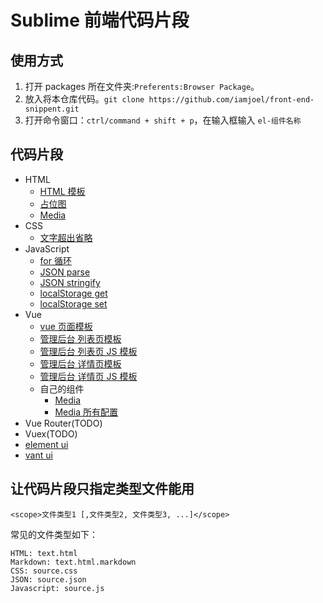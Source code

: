 # Sublime 前端代码片段
## 使用方式
1. 打开 packages 所在文件夹:`Preferents:Browser Package`。
1. 放入将本仓库代码。`git clone https://github.com/iamjoel/front-end-snippent.git`
1. 打开命令窗口：`ctrl/command + shift + p`，在输入框输入 `el-组件名称`

## 代码片段
* HTML
  * [HTML 模板](html/j-html.sublime-snippet)
  * [占位图](html/j-img-placeholder.sublime-snippet)
  * [Media](html/j-media.sublime-snippet)
* CSS
  * [文字超出省略](css/j-ellipsis.sublime-snippet)
* JavaScript
  * [for 循环](js/j-for.sublime-snippet)
  * [JSON parse](js/j-json-parse.sublime-snippet)
  * [JSON stringify](js/j-json-stringify.sublime-snippet)
  * [localStorage get](js/j-localStorage-get.sublime-snippet)
  * [localStorage set](js/j-localStorage-set.sublime-snippet)
* Vue
  * [vue 页面模板](vue/j-vue-template.sublime-snippet)
  * [管理后台 列表页模板](vue/j-vue-list.sublime-snippet)
  * [管理后台 列表页 JS 模板](vue/j-vue-list-js.sublime-snippet)
  * [管理后台 详情页模板](vue/j-vue-update.sublime-snippet)
  * [管理后台 详情页 JS 模板](vue/j-vue-update-js.sublime-snippet)
  * 自己的组件
    * [Media](vue/my/media)
    * [Media 所有配置](vue/my/media-full)
* Vue Router(TODO)
* Vuex(TODO)
* [element ui](element-ui)
* [vant ui](vant-ui)

## 让代码片段只指定类型文件能用
```
<scope>文件类型1 [,文件类型2, 文件类型3, ...]</scope>
```

常见的文件类型如下：
```
HTML: text.html
Markdown: text.html.markdown
CSS: source.css
JSON: source.json
Javascript: source.js
```

